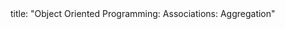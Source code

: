 <frontmatter>
title: "Object Oriented Programming: Associations: Aggregation"
</frontmatter>

<include src="unit-inPage-asFlat.md" boilerplate />
